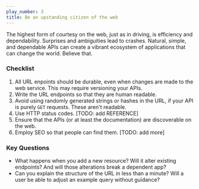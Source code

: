 ```yaml
---
play_number: 3
title: Be an upstanding citizen of the web
---
```


The highest form of courtesy on the web, just as in driving, is efficiency and dependability.  Surprises and ambiguities lead to crashes.  Natural, simple, and dependable APIs can create a vibrant ecosystem of applications that can change the world. Believe that. 

### Checklist
1. All URL enpoints should be durable, even when changes are made to the web service.  This may require versioning your APIs.
2. Write the URL endpoints so that they are human readable.  
3. Avoid using randomly generated strings or hashes in the URL, if your API is purely `GET` requests.  These aren't readable.
4. Use HTTP status codes.  [TODO: add REFERENCE]
5. Ensure that the APIs (or at least the documentation) are discoverable on the web.
6. Employ SEO so that people can find them. [TODO: add more]

### Key Questions
- What happens when you add a new resource?  Will it alter existing endpoints?  And will those alterations break a dependent app?
- Can you explain the structure of the URL in less than a minute?  Will a user be able to adjust an example query without guidance?
